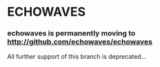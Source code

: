 # ECHOWAVES #

### echowaves is permanently moving to http://github.com/echowaves/echowaves ###
All further support of this branch is deprecated...

